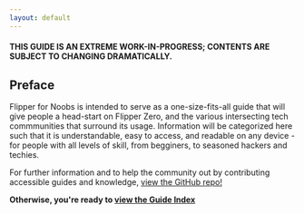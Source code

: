 ```yaml
---
layout: default
---
```


#### THIS GUIDE IS AN EXTREME WORK-IN-PROGRESS; CONTENTS ARE SUBJECT TO CHANGING DRAMATICALLY.

## Preface

Flipper for Noobs is intended to serve as a one-size-fits-all guide that will give people a head-start on Flipper Zero, and the various intersecting tech commmunities that surround its usage. Information will be categorized here such that it is understandable, easy to access, and readable on any device - for people with all levels of skill, from begginers, to seasoned hackers and techies.

For further information and to help the community out by contributing accessible guides and knowledge, [view the GitHub repo!](https://github.com/peznetworks/flipper-noob-guide) 

**Otherwise, you're ready to [view the Guide Index](/guide)**

